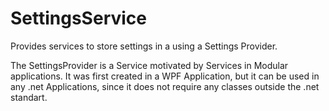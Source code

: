 # SettingsService
Provides services to store settings in a using a Settings Provider.

The SettingsProvider is a Service motivated by Services in Modular applications. It was first created in a WPF Application, but it can be used in any .net Applications, since it does not require any classes outside the .net standart.
